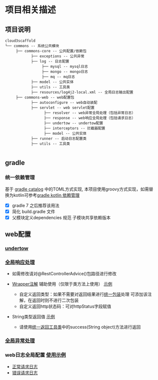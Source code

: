# 项目相关描述

## 项目说明

```
cloud3scaffold
└── commons -- 系统公共模块
     ├── commons-core -- 公共配置/依赖包
            ├── exceptions -- 公共异常
            ├── log -- 日志配置
                 ├── mysql -- mysql日志
                 ├── mongo -- mongo日志
                 ├── mq -- mq日志
            ├── model -- 公共实体
            ├── utils -- 工具类
            ├── resources/log4j2-local.xml -- 全局日志输出配置
     ├── commons-web -- web配置包
            ├── autoconfigure -- web自动装配
            ├── servlet -- web servlet配置
                  ├── resolver -- web异常全局处理（包括异常日志）
                  ├── response -- web响应全局处理（包括请求日志）
                  ├── undertow -- undertow配置 
                  ├── interceptors -- 拦截器配置 
                  ├── model -- 公共实体
            ├── runner -- 启动日志配置类
            ├── utils -- 工具类 


```

## gradle

### 统一依赖管理

基于 [gradle catalog](https://docs.gradle.org/current/userguide/platforms.html) 中的TOML方式实现,
本项目使用groovy方式实现，如需替换为kotlin可参考[gradle kotlin 依赖管理](https://blog.csdn.net/qq_36279799/article/details/131983818)

- [x] gradle 7 之后推荐该用法
- [x] 简化 build.gradle 文件
- [x] 父模块定义dependencies 规范 子模块共享依赖版本

## web配置

### [undertow](./commons/commons-web/src/main/java/com/example/commons/web/servlet/undertow/UndertowServerFactoryCustomizer.java)

### [全局响应处理](./commons/commons-web/src/main/java/com/example/commons/web/servlet/response/CommonsControllerAdvice.java)

- 如需修改请对@RestControllerAdvice()包路径进行修改
- [Wrapper注解](./commons/commons-web/src/main/java/com/example/commons/web/servlet/response/Wrapper.java)
  辅助使用（仅限于类方法上使用） [示例](./sample/response/RESPONSE.md)
    - 自定义返回类型：如果不需要对返回结果进行[统一包装](./commons/commons-core/src/main/java/com/example/commons/core/model/Responses.java)处理
      可添加该注解，在返回时则不进行二次包装
    - 自定义返回http状态码：可对httpStatus字段赋值

- String类型返回值 [示例](./sample/response/RESPONSE.md)
    - 请使用[统一返回工具类](./commons/commons-web/src/main/java/com/example/commons/web/utils/ResponseUtils.java)中的success(String
      object)方法进行返回

### [全局异常处理](./commons/commons-web/src/main/java/com/example/commons/web/servlet/resolver/ServerHandlerExceptionResolver.java)

### web日志全局配置 [使用示例](./sample/log/LOG.md)

- [正常请求日志](./commons/commons-web/src/main/java/com/example/commons/web/servlet/response/CommonsControllerAdvice.java)
- [错误请求日志](./commons/commons-web/src/main/java/com/example/commons/web/servlet/resolver/GlobalExceptionHandler.java)
